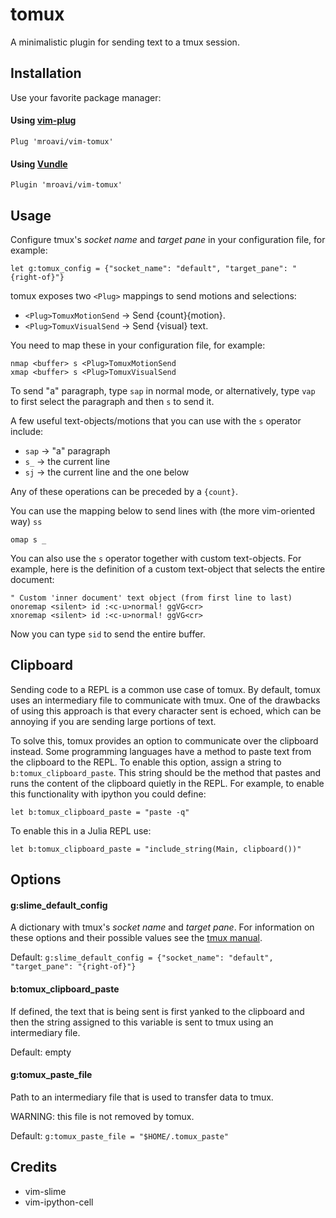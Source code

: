 tomux
=====

A minimalistic plugin for sending text to a tmux session.

Installation
------------

Use your favorite package manager:

#### Using [vim-plug](https://github.com/junegunn/vim-plug)

```vim
Plug 'mroavi/vim-tomux'
```


#### Using [Vundle](https://github.com/VundleVim/Vundle.vim)

```vim
Plugin 'mroavi/vim-tomux'
```

Usage
-----

Configure tmux's *socket name* and *target pane* in your configuration file, for
example:

```vim
let g:tomux_config = {"socket_name": "default", "target_pane": "{right-of}"}
```

tomux exposes two `<Plug>` mappings to send motions and selections:

- `<Plug>TomuxMotionSend` -> Send {count}{motion}.
- `<Plug>TomuxVisualSend` -> Send {visual} text.

You need to map these in your configuration file, for example:

```vim
nmap <buffer> s <Plug>TomuxMotionSend
xmap <buffer> s <Plug>TomuxVisualSend
```

To send "a" paragraph, type `sap` in normal mode, or alternatively,
type `vap` to first select the paragraph and then `s` to send it.

A few useful text-objects/motions that you can use with the `s` operator include:

- `sap` -> "a" paragraph
- `s_`  -> the current line
- `sj`  -> the current line and the one below

Any of these operations can be preceded by a `{count}`.

You can use the mapping below to send lines with (the more vim-oriented way) `ss` 

```vim
omap s _
```

You can also use the `s` operator together with custom text-objects. For example,
here is the definition of a custom text-object that selects the entire document:

```vim
" Custom 'inner document' text object (from first line to last)
onoremap <silent> id :<c-u>normal! ggVG<cr>
xnoremap <silent> id :<c-u>normal! ggVG<cr>
```

Now you can type `sid` to send the entire buffer.

Clipboard
---------

Sending code to a REPL is a common use case of tomux. By default, tomux uses
an intermediary file to communicate with tmux. One of the drawbacks of using
this approach is that every character sent is echoed, which can be annoying if
you are sending large portions of text.

To solve this, tomux provides an option to communicate over the clipboard
instead. Some programming languages have a method to paste text from the
clipboard to the REPL. To enable this option, assign a string to
`b:tomux_clipboard_paste`. This string should be the method that pastes and
runs the content of the clipboard quietly in the REPL.
For example, to enable this functionality with ipython you could define: 

```vim
let b:tomux_clipboard_paste = "paste -q"
```

To enable this in a Julia REPL use:

```vim
let b:tomux_clipboard_paste = "include_string(Main, clipboard())"
```

Options
-------

#### g:slime_default_config

A dictionary with tmux's *socket name* and *target pane*. For information on
these options and their possible values see the [tmux
manual](http://man.openbsd.org/OpenBSD-current/man1/tmux.1#_last__2).

Default: `g:slime_default_config = {"socket_name": "default", "target_pane": "{right-of}"}`

#### b:tomux_clipboard_paste

If defined, the text that is being sent is first yanked to the clipboard
and then the string assigned to this variable is sent to tmux using an
intermediary file.

Default: empty

#### g:tomux_paste_file

Path to an intermediary file that is used to transfer data to tmux. 

WARNING: this file is not removed by tomux.

Default: `g:tomux_paste_file = "$HOME/.tomux_paste"`
 
Credits
-------

- vim-slime
- vim-ipython-cell


